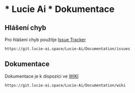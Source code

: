 # * Lucie Ai * Dokumentace

## Hlášení chyb

Pro hlášení chyb použitje [Issue Tracker](https://git.lucie-ai.space/Lucie-Ai/Documentation/issues)

```
https://git.lucie-ai.space/Lucie-Ai/Documentation/issues
```

## Dokumentace

Dokumentace je k dispozici ve [WIKI](https://git.lucie-ai.space/Lucie-Ai/Documentation/wiki)
```
https://git.lucie-ai.space/Lucie-Ai/Documentation/wiki
```
